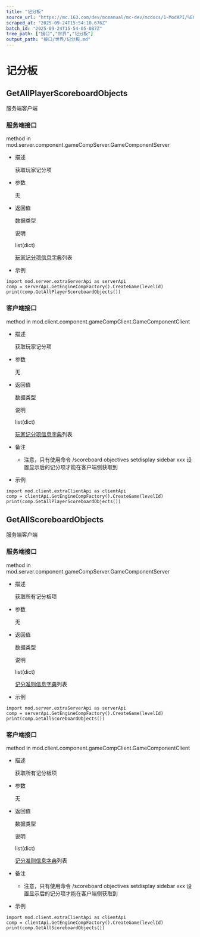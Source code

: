 ```yaml
---
title: "记分板"
source_url: "https://mc.163.com/dev/mcmanual/mc-dev/mcdocs/1-ModAPI/%E6%8E%A5%E5%8F%A3/%E4%B8%96%E7%95%8C/%E8%AE%B0%E5%88%86%E6%9D%BF.html"
scraped_at: "2025-09-24T15:54:10.676Z"
batch_id: "2025-09-24T15-54-05-087Z"
tree_path: ["接口","世界","记分板"]
output_path: "接口/世界/记分板.md"
---
```


#  记分板

##  GetAllPlayerScoreboardObjects

服务端客户端

###  服务端接口

method in mod.server.component.gameCompServer.GameComponentServer

*   描述
    
    获取玩家记分项
    
*   参数
    
    无
    
*   返回值
    
    数据类型
    
    说明
    
    list(dict)
    
    [玩家记分项信息字典](https://mc.163.com/dev/mcmanual/mc-dev/mcguide/20-玩法开发/10-基本概念/1-我的世界基础概念.html#玩家记分项信息字典列表#玩家记分项信息字典列表)列表
    
*   示例
    

```
import mod.server.extraServerApi as serverApi
comp = serverApi.GetEngineCompFactory().CreateGame(levelId)
print(comp.GetAllPlayerScoreboardObjects())

```

###  客户端接口

method in mod.client.component.gameCompClient.GameComponentClient

*   描述
    
    获取玩家记分项
    
*   参数
    
    无
    
*   返回值
    
    数据类型
    
    说明
    
    list(dict)
    
    [玩家记分项信息字典](https://mc.163.com/dev/mcmanual/mc-dev/mcguide/20-玩法开发/10-基本概念/1-我的世界基础概念.html#玩家记分项信息字典列表#玩家记分项信息字典列表)列表
    
*   备注
    
    *   注意，只有使用命令 /scoreboard objectives setdisplay sidebar xxx 设置显示后的记分项才能在客户端侧获取到
*   示例
    

```
import mod.client.extraClientApi as clientApi
comp = clientApi.GetEngineCompFactory().CreateGame(levelId)
print(comp.GetAllPlayerScoreboardObjects())

```

##  GetAllScoreboardObjects

服务端客户端

###  服务端接口

method in mod.server.component.gameCompServer.GameComponentServer

*   描述
    
    获取所有记分板项
    
*   参数
    
    无
    
*   返回值
    
    数据类型
    
    说明
    
    list(dict)
    
    [记分准则信息字典](https://mc.163.com/dev/mcmanual/mc-dev/mcguide/20-玩法开发/10-基本概念/1-我的世界基础概念.html#记分板记分准则信息字典#记分板记分准则信息字典)列表
    
*   示例
    

```
import mod.server.extraServerApi as serverApi
comp = serverApi.GetEngineCompFactory().CreateGame(levelId)
print(comp.GetAllScoreboardObjects())

```

###  客户端接口

method in mod.client.component.gameCompClient.GameComponentClient

*   描述
    
    获取所有记分板项
    
*   参数
    
    无
    
*   返回值
    
    数据类型
    
    说明
    
    list(dict)
    
    [记分准则信息字典](https://mc.163.com/dev/mcmanual/mc-dev/mcguide/20-玩法开发/10-基本概念/1-我的世界基础概念.html#记分板记分准则信息字典#记分板记分准则信息字典)列表
    
*   备注
    
    *   注意，只有使用命令 /scoreboard objectives setdisplay sidebar xxx 设置显示后的记分项才能在客户端侧获取到
*   示例
    

```
import mod.client.extraClientApi as clientApi
comp = clientApi.GetEngineCompFactory().CreateGame(levelId)
print(comp.GetAllScoreboardObjects())

```